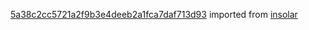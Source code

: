 [5a38c2cc5721a2f9b3e4deeb2a1fca7daf713d93](https://github.com/insolar/insolar/commit/5a38c2cc5721a2f9b3e4deeb2a1fca7daf713d93) imported from [insolar](https://github.com/insolar/insolar)

